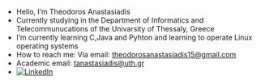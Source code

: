 - Hello, I’m Theodoros Anastasiadis
- Currently studying in the Department of Informatics and Telecommunucations of the Univarsity of Thessaly, Greece
- I’m currently learning C,Java and Pyhton and learning to operate Linux operating systems
- How to reach me: Via email: theodorosanastasiadis15@gmail.com
- Academic email: tanastasiadis@uth.gr
- [![LinkedIn](https://img.shields.io/badge/LinkedIn-0077B5?style=for-the-badge&logo=linkedin&logoColor=white)](www.linkedin.com/in/theodoros-anastasiadis-a34a64355)


<!---
TheodorosAnastasiadis/TheodorosAnastasiadis is a ✨ special ✨ repository because its `README.md` (this file) appears on your GitHub profile.
You can click the Preview link to take a look at your changes.
--->
